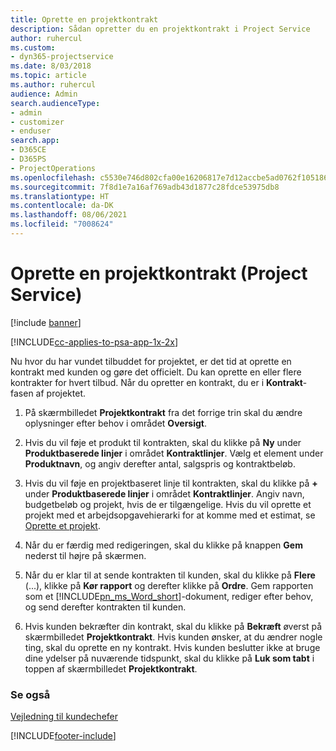 ```yaml
---
title: Oprette en projektkontrakt
description: Sådan opretter du en projektkontrakt i Project Service
author: ruhercul
ms.custom:
- dyn365-projectservice
ms.date: 8/03/2018
ms.topic: article
ms.author: ruhercul
audience: Admin
search.audienceType:
- admin
- customizer
- enduser
search.app:
- D365CE
- D365PS
- ProjectOperations
ms.openlocfilehash: c5530e746d802cfa00e16206817e7d12accbe5ad0762f1051869f1ca35397222
ms.sourcegitcommit: 7f8d1e7a16af769adb43d1877c28fdce53975db8
ms.translationtype: HT
ms.contentlocale: da-DK
ms.lasthandoff: 08/06/2021
ms.locfileid: "7008624"
---
```

# <a name="create-a-project-contract-project-service"></a>Oprette en projektkontrakt (Project Service)

[!include [banner](../includes/psa-now-project-operations.md)]

[!INCLUDE[cc-applies-to-psa-app-1x-2x](../includes/cc-applies-to-psa-app-1x-2x.md)]

Nu hvor du har vundet tilbuddet for projektet, er det tid at oprette en kontrakt med kunden og gøre det officielt. Du kan oprette en eller flere kontrakter for hvert tilbud. Når du opretter en kontrakt, du er i **Kontrakt**-fasen af projektet.  
  
1. På skærmbilledet **Projektkontrakt** fra det forrige trin skal du ændre oplysninger efter behov i området **Oversigt**.  
  
2. Hvis du vil føje et produkt til kontrakten, skal du klikke på **Ny** under **Produktbaserede linjer** i området **Kontraktlinjer**. Vælg et element under **Produktnavn**, og angiv derefter antal, salgspris og kontraktbeløb.  
  
3. Hvis du vil føje en projektbaseret linje til kontrakten, skal du klikke på **+** under **Produktbaserede linjer** i området **Kontraktlinjer**. Angiv navn, budgetbeløb og projekt, hvis de er tilgængelige. Hvis du vil oprette et projekt med et arbejdsopgavehierarki for at komme med et estimat, se [Oprette et projekt](../psa/create-project.md).  
  
4. Når du er færdig med redigeringen, skal du klikke på knappen **Gem** nederst til højre på skærmen.  
  
5. Når du er klar til at sende kontrakten til kunden, skal du klikke på **Flere** (...), klikke på **Kør rapport** og derefter klikke på **Ordre**. Gem rapporten som et [!INCLUDE[pn_ms_Word_short](../includes/pn-ms-word-short.md)]-dokument, rediger efter behov, og send derefter kontrakten til kunden.  
  
6. Hvis kunden bekræfter din kontrakt, skal du klikke på **Bekræft** øverst på skærmbilledet **Projektkontrakt**. Hvis kunden ønsker, at du ændrer nogle ting, skal du oprette en ny kontrakt. Hvis kunden beslutter ikke at bruge dine ydelser på nuværende tidspunkt, skal du klikke på **Luk som tabt** i toppen af skærmbilledet **Projektkontrakt**.  
  
### <a name="see-also"></a>Se også  
 [Vejledning til kundechefer](../psa/account-manager-guide.md)


[!INCLUDE[footer-include](../includes/footer-banner.md)]